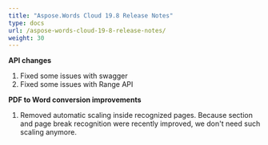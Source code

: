 ```yaml
---
title: "Aspose.Words Cloud 19.8 Release Notes"
type: docs
url: /aspose-words-cloud-19-8-release-notes/
weight: 30
---
```


**API changes**

1. Fixed some issues with swagger
1. Fixed some issues with Range API

**PDF to Word conversion improvements**

1. Removed automatic scaling inside recognized pages. Because section and page break recognition were recently improved, we don't need such scaling anymore.
